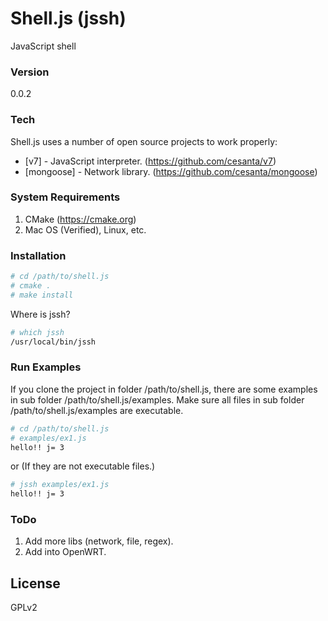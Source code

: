 # Shell.js (jssh)
JavaScript shell

### Version
0.0.2

### Tech
Shell.js uses a number of open source projects to work properly:

* [v7] - JavaScript interpreter. (https://github.com/cesanta/v7)
* [mongoose] - Network library. (https://github.com/cesanta/mongoose)


### System Requirements

1. CMake (https://cmake.org)
2. Mac OS (Verified), Linux, etc.

### Installation

```sh
# cd /path/to/shell.js
# cmake .
# make install
```
Where is jssh?
```sh
# which jssh
/usr/local/bin/jssh
```

### Run Examples
If you clone the project in folder /path/to/shell.js, there
are some examples in sub folder /path/to/shell.js/examples.
Make sure all files in sub folder /path/to/shell.js/examples are
executable.
```sh
# cd /path/to/shell.js
# examples/ex1.js
hello!! j= 3
```
or (If they are not executable files.)
```sh
# jssh examples/ex1.js
hello!! j= 3
```

### ToDo
1. Add more libs (network, file, regex).
2. Add into OpenWRT.

License
---
GPLv2
